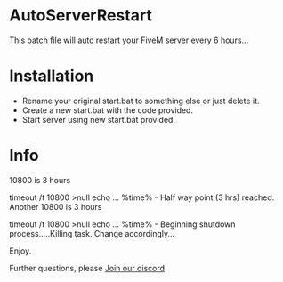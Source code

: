 # AutoServerRestart
This batch file will auto restart your FiveM server every 6 hours...

# Installation
* Rename your original start.bat to something else or just delete it.
* Create a new start.bat with the code provided.
* Start server using new start.bat provided.

# Info
10800 is 3 hours

timeout /t 10800 >null
echo ... %time% - Half way point (3 hrs) reached.
Another 10800 is 3 hours

timeout /t 10800 >null
echo ... %time% - Beginning shutdown process.....Killing task.
Change accordingly...

Enjoy.

Further questions, please [Join our discord](https://discord.gg/v4gK64S)
